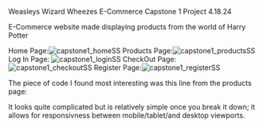 Weasleys Wizard Wheezes
E-Commerce Capstone 1 Project 4.18.24

E-Commerce website made displaying products from the world of Harry Potter

Home Page:![capstone1_homeSS](https://github.com/dannydevit0/CapstoneOne-Ecommerce/assets/122465014/d8b3bfe9-1288-46c0-8fab-2a30785db51d)
Products Page:![capstone1_productsSS](https://github.com/dannydevit0/CapstoneOne-Ecommerce/assets/122465014/841a1338-258d-4aa2-8cfb-cbc0f002788a)
Log In Page: ![capstone1_loginSS](https://github.com/dannydevit0/CapstoneOne-Ecommerce/assets/122465014/99e56c48-f5af-4c38-a6bc-0528b4df58f7)
CheckOut Page:![capstone1_checkoutSS](https://github.com/dannydevit0/CapstoneOne-Ecommerce/assets/122465014/765b9ef1-204d-4e07-99ae-6c2e3f822fbc)
Register Page:![capstone1_registerSS](https://github.com/dannydevit0/CapstoneOne-Ecommerce/assets/122465014/9470db90-b5d9-43e0-97ce-c03a0a855fe2)

The piece of code I found most interesting was this line from the products page:
<div class="row row-cols-1 row-cols-sm-2 row-cols-md-3 g-3">
It looks quite complicated but is relatively simple once you break it down; it allows for responsivness between mobile/tablet/and desktop viewports.
